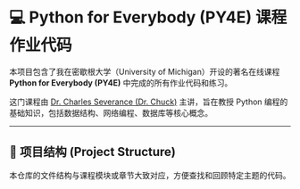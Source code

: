 # 💻 Python for Everybody (PY4E) 课程作业代码

本项目包含了我在密歇根大学（University of Michigan）开设的著名在线课程 **Python for Everybody (PY4E)** 中完成的所有作业代码和练习。

这门课程由 [Dr. Charles Severance (Dr. Chuck)](https://www.dr-chuck.com/) 主讲，旨在教授 Python 编程的基础知识，包括数据结构、网络编程、数据库等核心概念。

---

## 🚀 项目结构 (Project Structure)

本仓库的文件结构与课程模块或章节大致对应，方便查找和回顾特定主题的代码。
